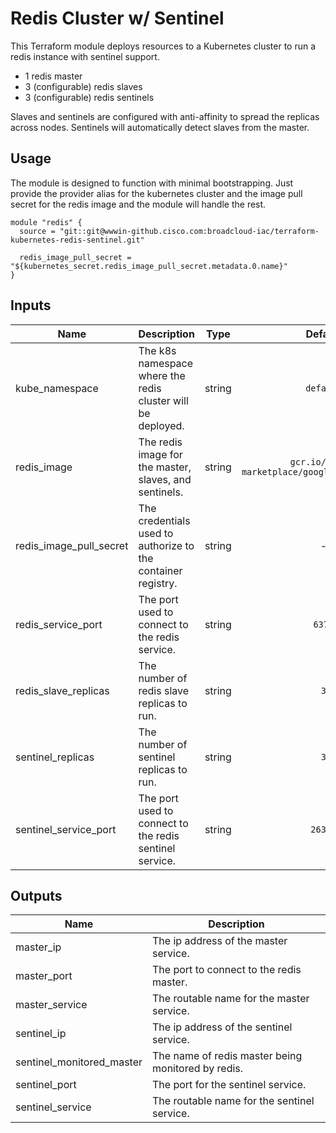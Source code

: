 # Redis Cluster w/ Sentinel

This Terraform module deploys resources to a Kubernetes cluster to run a redis instance with sentinel support.

* 1 redis master
* 3 (configurable) redis slaves
* 3 (configurable) redis sentinels

Slaves and sentinels are configured with anti-affinity to spread the replicas across nodes. Sentinels will automatically detect slaves from the master.

## Usage

The module is designed to function with minimal bootstrapping. Just provide the provider alias for the kubernetes cluster and the image pull secret for the redis image and the module will handle the rest.

```hcl
module "redis" {
  source = "git::git@wwwin-github.cisco.com:broadcloud-iac/terraform-kubernetes-redis-sentinel.git"

  redis_image_pull_secret = "${kubernetes_secret.redis_image_pull_secret.metadata.0.name}"
}
```

## Inputs

| Name | Description | Type | Default | Required |
|------|-------------|:----:|:-----:|:-----:|
| kube_namespace | The k8s namespace where the redis cluster will be deployed. | string | `default` | no |
| redis_image | The redis image for the master, slaves, and sentinels. | string | `gcr.io/cloud-marketplace/google/redis4:latest` | no |
| redis_image_pull_secret | The credentials used to authorize to the container registry. | string | - | yes |
| redis_service_port | The port used to connect to the redis service. | string | `6379` | no |
| redis_slave_replicas | The number of redis slave replicas to run. | string | `3` | no |
| sentinel_replicas | The number of sentinel replicas to run. | string | `3` | no |
| sentinel_service_port | The port used to connect to the redis sentinel service. | string | `26379` | no |

## Outputs

| Name | Description |
|------|-------------|
| master_ip | The ip address of the master service. |
| master_port | The port to connect to the redis master. |
| master_service | The routable name for the master service. |
| sentinel_ip | The ip address of the sentinel service. |
| sentinel_monitored_master | The name of redis master being monitored by redis. |
| sentinel_port | The port for the sentinel service. |
| sentinel_service | The routable name for the sentinel service. |

